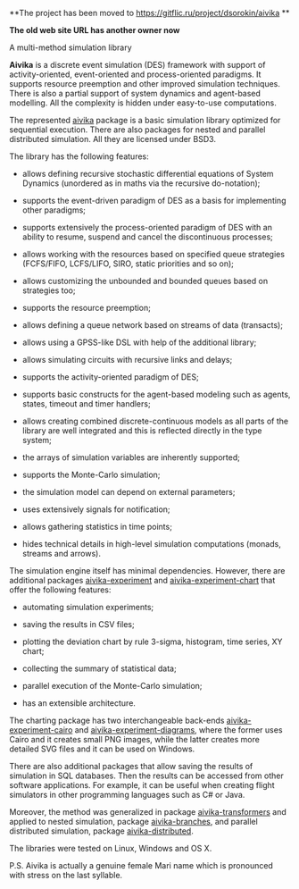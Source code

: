 **The project has been moved to https://gitflic.ru/project/dsorokin/aivika **

**The old web site URL has another owner now**

A multi-method simulation library

**Aivika** is a discrete event simulation (DES) framework with support of activity-oriented, 
event-oriented and process-oriented paradigms. It supports resource preemption and other 
improved simulation techniques. There is also a partial support of system dynamics and
agent-based modelling. All the complexity is hidden under easy-to-use computations.

The represented [aivika](http://hackage.haskell.org/package/aivika) package is a basic 
simulation library optimized for sequential execution.
There are also packages for nested and parallel distributed simulation.
All they are licensed under BSD3.

The library has the following features:

* allows defining recursive stochastic differential equations of 
  System Dynamics (unordered as in maths via the recursive do-notation);

* supports the event-driven paradigm of DES as a basis
  for implementing other paradigms;

* supports extensively the process-oriented paradigm of DES
  with an ability to resume, suspend and cancel 
  the discontinuous processes;

* allows working with the resources based on specified queue strategies 
  (FCFS/FIFO, LCFS/LIFO, SIRO, static priorities and so on);

* allows customizing the unbounded and bounded queues based on strategies too;

* supports the resource preemption;

* allows defining a queue network based on streams of data (transacts);

* allows using a GPSS-like DSL with help of the additional library;

* allows simulating circuits with recursive links and delays;

* supports the activity-oriented paradigm of DES;

* supports basic constructs for the agent-based modeling such as 
  agents, states, timeout and timer handlers;

* allows creating combined discrete-continuous models as all parts
  of the library are well integrated and this is reflected directly in
  the type system;

* the arrays of simulation variables are inherently supported;

* supports the Monte-Carlo simulation;

* the simulation model can depend on external parameters;

* uses extensively signals for notification;

* allows gathering statistics in time points;

* hides technical details in high-level simulation computations
  (monads, streams and arrows).

The simulation engine itself has minimal dependencies. 
However, there are additional packages 
[aivika-experiment](http://hackage.haskell.org/package/aivika-experiment) 
and [aivika-experiment-chart](http://hackage.haskell.org/package/aivika-experiment-chart) 
that offer the following features:

* automating simulation experiments;

* saving the results in CSV files;

* plotting the deviation chart by rule 3-sigma, histogram, 
  time series, XY chart;

* collecting the summary of statistical data;

* parallel execution of the Monte-Carlo simulation;

* has an extensible architecture.

The charting package has two interchangeable back-ends 
[aivika-experiment-cairo](http://hackage.haskell.org/package/aivika-experiment-cairo) 
and [aivika-experiment-diagrams](http://hackage.haskell.org/package/aivika-experiment-diagrams),
where the former uses Cairo and it creates small PNG images, while the latter
creates more detailed SVG files and it can be used on Windows.

There are also additional packages that allow saving the results of simulation 
in SQL databases. Then the results can be accessed from other software applications.
For example, it can be useful when creating flight simulators in other programming languages
such as C\# or Java.

Moreover, the method was generalized in package 
[aivika-transformers](http://hackage.haskell.org/package/aivika-transformers) and applied to 
nested simulation, package [aivika-branches](http://hackage.haskell.org/package/aivika-branches), 
and parallel distributed simulation, 
package [aivika-distributed](http://hackage.haskell.org/package/aivika-distributed). 

The libraries were tested on Linux, Windows and OS X.

P.S. Aivika is actually a genuine female Mari name which is pronounced with stress on the last syllable.
